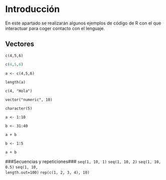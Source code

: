 # Introducción #
En este apartado se realizarán algunos ejemplos de código de R con el que interactuar para coger contacto con el lenguaje.

## Vectores ##

<code>c(4,5,6)</code>

```R
c(4,5,6)
```

<code>a <- c(4,5,6)</code>

<code>length(a)</code>

<code>c(4, "Hola")</code>

<code>vector("numeric", 10)</code>

<code>character(5)</code>

<code>a <- 1:10</code>

<code>b <- 31:40</code>

<code>a + b</code>

<code>b <- 1:5</code>

<code>a + b</code>

###Secuencias y repeticiones###
<code>seq(1, 10, 1)</code>
<code>seq(1, 10, 2)</code>
<code>seq(1, 10, 0.5)</code>
<code>seq(1, 10, length.out=100)</code>
<code>rep(c(1, 2, 3, 4), 10)</code>


